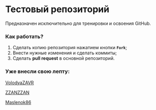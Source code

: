 # Тестовый репозиторий

Предназначен исключительно для тренировки и освоения GitHub.

### Как работать?

1. Сделать копию репозитория нажатием кнопки **`Fork`**;
2. Внести нужные изменения и сделать коммиты;
3. Сделать **pull request** в основной репозиторий.

### Уже внесли свою лепту:

[VolodyaZAVR](https://github.com/VolodyaZAVR)

[ZZANZZAN](https://github.com/ZZANZZAN)

[Maslenok86](https://github.com/Maslenok86)
